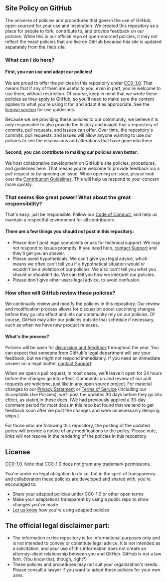 ## Site Policy on GitHub
The universe of policies and procedures that govern the use of GitHub, open-sourced for your use and inspiration. We created this repository as a place for people to fork, contribute to, and provide feedback on our policies. While this is our official repo of open-sourced policies, it may not reflect the exact policies that are live on GitHub because this site is updated separately from the Help site.

### What can I do here?

#### First, you can use and adapt our policies!

We are proud to offer the policies in this repository under [CC0-1.0](#license). That means that if any of them are useful to you, even in part, you're welcome to use them, without restriction. Of course, keep in mind that we wrote these policies as they apply to GitHub, so you'll need to make sure the content applies to what you're using it for, and adapt it as appropriate. See the [license section](#license) for use guidelines.

Because we are providing these policies to our community, we believe it is only responsible to also provide the history and insight that a repository of commits, pull requests, and issues can offer. Over time, the repository's commits, pull requests, and issues will allow anyone wanting to use our policies to see the discussions and alterations that have gone into them.

#### Second, you can contribute to making our policies even better.

We host collaborative development on GitHub's site policies, procedures, and guidelines here. That means you’re welcome to provide feedback via a pull request or by opening an issue. When opening an issue, please look over the [Contribution Guidelines](CONTRIBUTING.md). This will help us respond to your concern more quickly.

### That seems like great power! What about the great responsibility?

That's easy: just be responsible. Follow our [Code of Conduct](CODE_OF_CONDUCT.md), and help us maintain a respectful environment for all contributors.

#### There are a few things you should _not_ post in this repository:

- Please don't post legal complaints or ask for technical support. We may not respond to issues promptly. If you need help, [contact Support](https://github.com/contact) and they'll get you an answer.
-	Please avoid hypotheticals. We can't give you legal advice, which means we often can't tell you if a hypothetical situation would or wouldn't be a violation of our policies. We also can't tell you what you should or shouldn't do. We can tell you how we interpret our policies.
- Please don't give other users legal advice, to avoid confusion.

### How often will GitHub review these policies?

We continually review and modify the policies in this repository. Our review and modification process allows for discussion about upcoming changes before they go into effect and lets our community rely on our policies. Of course, GitHub may alter our policies outside that schedule if necessary, such as when we have new product releases.

#### What's the process? 

Policies will be open for [discussion and feedback](CONTRIBUTING.md) throughout the year. You can expect that someone from GitHub's legal department will see your feedback, but we might not respond immediately. If you need an immediate answer on a legal matter, [contact Support](https://github.com/contact).

When _we_ open a pull request, in most cases, we'll leave it open for 24 hours before the changes go into effect. Comments on and review of our pull requests are welcome, just like in any open source project. For material changes to our [Privacy Statement](https://docs.github.com/github/site-policy/github-privacy-statement#changes-to-our-privacy-statement) or [Terms of Service](https://docs.github.com/github/site-policy/github-terms-of-service#q-changes-to-these-terms) (including our Acceptable Use Policies), we'll post the updates 30 days before they go into effect, as stated in those docs. (We had previously applied a 30-day comment period for most docs in this repo but found that we tend to get feedback soon after we post the changes and were unnecessarily delaying ships.)

For those who are following this repository, the posting of the updated policy will provide a notice of any modifications to the policy. Please note, links will not resolve in the rendering of the policies in this repository.

## License

[CC0-1.0](LICENSE.md). Note that CC0-1.0 does not grant any trademark permissions.

You're under no legal obligation to do so, but in the spirit of transparency and collaboration these policies are developed and shared with, you're encouraged to:

- Share your adapted policies under CC0-1.0 or other open terms
- Make your adaptations transparent by using a public repo to show changes you've made
- [Let us know](CONTRIBUTING.md#help-wanted) how you're using adapted policies

## The official legal disclaimer part:

- The information in this repository is for informational purposes only and is not intended to convey or constitute legal advice. It is not intended as a solicitation, and your use of this information does not create an attorney-client relationship between you and GitHub. GitHub is not a law firm. (You know that, though, right?)
- These policies and procedures may not suit your organization's needs. Please consult a lawyer if you want to adopt these policies for your own uses.
